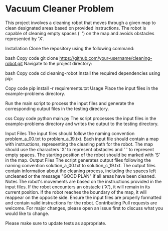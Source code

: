 
# Vacuum Cleaner Problem
This project involves a cleaning robot that moves through a given map to clean designated areas based on provided instructions. The robot is capable of cleaning empty spaces (' ') on the map and avoids obstacles represented by 'X'.

Installation
Clone the repository using the following command:

bash
Copy code
git clone https://github.com/your-username/cleaning-robot.git
Navigate to the project directory:

bash
Copy code
cd cleaning-robot
Install the required dependencies using pip:

Copy code
pip install -r requirements.txt
Usage
Place the input files in the example-problems directory.

Run the main script to process the input files and generate the corresponding output files in the testing directory.

css
Copy code
python main.py
The script processes the input files in the example-problems directory and writes the output to the testing directory.

Input Files
The input files should follow the naming convention problem_a_00.txt to problem_a_19.txt.
Each input file should contain a map with instructions, representing the cleaning path for the robot.
The map should use the characters 'X' to represent obstacles and ' ' to represent empty spaces.
The starting position of the robot should be marked with 'S' in the map.
Output Files
The script generates output files following the naming convention solution_a_00.txt to solution_c_19.txt.
The output files contain information about the cleaning process, including the spaces left uncleaned or the message "GOOD PLAN" if all areas have been cleaned.
Notes
The robot's movements are based on the instructions provided in the input files.
If the robot encounters an obstacle ('X'), it will remain in its current position.
If the robot reaches the boundary of the map, it will reappear on the opposite side.
Ensure the input files are properly formatted and contain valid instructions for the robot.
Contributing
Pull requests are welcome. For major changes, please open an issue first to discuss what you would like to change.

Please make sure to update tests as appropriate.
